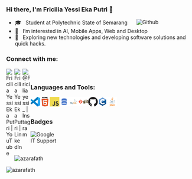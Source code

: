 ### Hi there,  I'm Fricilia Yessi Eka Putri 👋
<img width="30%" align="right" alt="Github" src="https://user-images.githubusercontent.com/48678280/88862734-4903af80-d201-11ea-968b-9c939d88a37c.gif" />


- 🎓 &nbsp; Student at Polytechnic State of Semarang
- 👀 &nbsp; I’m interested in AI, Mobile Apps, Web and Desktop
- 🌱 &nbsp; Exploring new technologies and developing software solutions and quick hacks.

### Connect with me:

[<img align="left" alt="Fricilia Yessi Eka Putri | YouTube" width="22px" src="https://cdn.jsdelivr.net/npm/simple-icons@v3/icons/youtube.svg" />](https://www.youtube.com/channel/UC1tosnNcmjLY9BvhoVHXITQ "Fricilia Yessi Eka Putri")
[<img align="left" alt="Fricilia Yessi Eka Putri | LinkedIn" width="22px" src="https://cdn.jsdelivr.net/npm/simple-icons@v3/icons/linkedin.svg" />](https://www.linkedin.com/in/fricilia/ "Fricilia Yessi Eka Putri")
[<img align="left" alt="@Friciliayessi_ | Instagram" width="22px" src="https://cdn.jsdelivr.net/npm/simple-icons@v3/icons/instagram.svg" />](https://www.instagram.com/friciliayessi_/ "@Friciliayessi_")
<br />

### Languages and Tools:

<img align="left" alt="Visual Studio Code" width="26px" src="https://raw.githubusercontent.com/github/explore/80688e429a7d4ef2fca1e82350fe8e3517d3494d/topics/visual-studio-code/visual-studio-code.png" /><img align="left" align="left" alt="html5" width="26px" src="https://raw.githubusercontent.com/github/explore/80688e429a7d4ef2fca1e82350fe8e3517d3494d/topics/html/html.png" /><img align="left" alt="javascript" width="26px" src="https://raw.githubusercontent.com/github/explore/80688e429a7d4ef2fca1e82350fe8e3517d3494d/topics/javascript/javascript.png" /><img align="left" alt="node.js" width="26px" src="https://raw.githubusercontent.com/github/explore/80688e429a7d4ef2fca1e82350fe8e3517d3494d/topics/sql/sql.png" /><img align="left" alt="mysql" width="26px" src="https://raw.githubusercontent.com/github/explore/80688e429a7d4ef2fca1e82350fe8e3517d3494d/topics/mysql/mysql.png" /><img align="left" alt="git" width="26px" src="https://raw.githubusercontent.com/github/explore/80688e429a7d4ef2fca1e82350fe8e3517d3494d/topics/git/git.png" /><img align="left" alt="github" width="26px" src="https://raw.githubusercontent.com/github/explore/78df643247d429f6cc873026c0622819ad797942/topics/github/github.png" /><img align="left" alt="html5" width="26px" 
src="https://raw.githubusercontent.com/github/explore/80688e429a7d4ef2fca1e82350fe8e3517d3494d/topics/c/c.png" /><img align="left" alt="Java" width="26px" src="https://raw.githubusercontent.com/github/explore/80688e429a7d4ef2fca1e82350fe8e3517d3494d/topics/java/java.png" />
<br />
<br />

### Badges
<img align="left" alt="Google IT Support" width="70px" src="https://user-images.githubusercontent.com/60414357/172564520-1095a496-c760-4fb3-92a2-f78cf1d4eaff.png" />

\
<br/>
<br/>
<p align="left"> <img src="https://komarev.com/ghpvc/?username=azarafath&label=Profile%20views&color=0e75b6&style=flat" alt="azarafath" /> </p>
<p align="left">
<a href="https://github.com/Fricilia">
  <img align="left" alt="azarafath" src="https://github-readme-stats.vercel.app/api?username=azarafath&show_icons=true&hide_border=true" />
</a>
</p>
